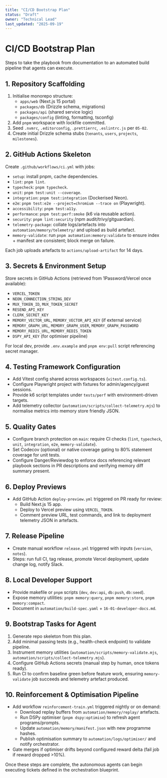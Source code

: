 ```yaml
---
title: "CI/CD Bootstrap Plan"
status: "Draft"
owner: "Technical Lead"
last_updated: "2025-09-19"
---
```


# CI/CD Bootstrap Plan

Steps to take the playbook from documentation to an automated build pipeline that agents can execute.

## 1. Repository Scaffolding

1. Initialise monorepo structure:
   - `apps/web` (Next.js 15 portal)
   - `packages/db` (Drizzle schema, migrations)
   - `packages/api` (shared service logic)
   - `packages/config` (linting, formatting, tsconfig)
2. Add `pnpm` workspace with lockfile committed.
3. Seed `.nvmrc`, `.editorconfig`, `.prettierrc`, `.eslintrc.js` per `05-02`.
4. Create initial Drizzle schema stubs (`tenants`, `users`, `projects`, `milestones`).

## 2. GitHub Actions Skeleton

Create `.github/workflows/ci.yml` with jobs:

- `setup`: install pnpm, cache dependencies.
- `lint`: `pnpm lint`.
- `typecheck`: `pnpm typecheck`.
- `unit`: `pnpm test:unit --coverage`.
- `integration`: `pnpm test:integration` (Dockerised Neon).
- `e2e`: `pnpm test:e2e --project=chromium --trace on` (Playwright).
- `accessibility`: `pnpm test:a11y`.
- `performance`: `pnpm test:perf:smoke` (k6 via reusable action).
- `security`: `pnpm lint:security` (npm audit/trivy/gitguardian).
- `telemetry-package`: collate logs/artefacts into `automation/memory/telemetry/` and upload as build artefact.
- `memory-validate`: run `pnpm automation:memory:validate` to ensure index + manifest are consistent; block merge on failure.

Each job uploads artefacts to `actions/upload-artifact` for 14 days.

## 3. Secrets & Environment Setup

Store secrets in GitHub Actions (retrieved from 1Password/Vercel once available):

- `VERCEL_TOKEN`
- `NEON_CONNECTION_STRING_DEV`
- `MUX_TOKEN_ID`, `MUX_TOKEN_SECRET`
- `RESEND_API_KEY`
- `CLERK_SECRET_KEY`
- `MEMORY_VECTOR_URL`, `MEMORY_VECTOR_API_KEY` (if external service)
- `MEMORY_GRAPH_URL`, `MEMORY_GRAPH_USER`, `MEMORY_GRAPH_PASSWORD`
- `MEMORY_REDIS_URL`, `MEMORY_REDIS_TOKEN`
- `DSPY_API_KEY` (for optimiser pipeline)

For local dev, provide `.env.example` and `pnpm env:pull` script referencing secret manager.

## 4. Testing Framework Configuration

- Add Vitest config shared across workspaces (`vitest.config.ts`).
- Configure Playwright project with fixtures for admin/agency/guest sessions.
- Provide k6 script templates under `tests/perf` with environment-driven targets.
- Add telemetry collector (`automation/scripts/collect-telemetry.mjs`) to normalise metrics into memory store friendly JSON.

## 5. Quality Gates

- Configure branch protection on `main`: require CI checks (`lint`, `typecheck`, `unit`, `integration`, `e2e`, `memory-validate`).
- Set Codecov (optional) or native coverage gating to 80% statement coverage for unit tests.
- Configure Danger/Reviewdog to enforce docs referencing relevant playbook sections in PR descriptions and verifying memory diff summary present.

## 6. Deploy Previews

- Add GitHub Action `deploy-preview.yml` triggered on PR ready for review:
  - Build Next.js 15 app.
  - Deploy to Vercel preview using `VERCEL_TOKEN`.
  - Comment preview URL, test commands, and link to deployment telemetry JSON in artefacts.

## 7. Release Pipeline

- Create manual workflow `release.yml` triggered with inputs (`version`, `notes`).
- Steps: run full CI, tag release, promote Vercel deployment, update change log, notify Slack.

## 8. Local Developer Support

- Provide makefile or `pnpm` scripts (`dev`, `dev:api`, `db:push`, `db:seed`).
- Expose memory utilities: `pnpm memory:query`, `pnpm memory:store`, `pnpm memory:compact`.
- Document in `automation/build-spec.yaml` + `16-01-developer-docs.md`.

## 9. Bootstrap Tasks for Agent

1. Generate repo skeleton from this plan.
2. Add minimal passing tests (e.g., health-check endpoint) to validate pipeline.
3. Instrument memory utilities (`automation/scripts/memory-validate.mjs`, `automation/scripts/collect-telemetry.mjs`).
4. Configure GitHub Actions secrets (manual step by human, once tokens ready).
5. Run CI to confirm baseline green before feature work, ensuring `memory-validate` job succeeds and telemetry artefact produced.

## 10. Reinforcement & Optimisation Pipeline

- Add workflow `reinforcement-train.yml` triggered nightly or on demand:
  - Download replay buffers from `automation/memory/replay/` artefacts.
  - Run DSPy optimiser (`pnpm dspy:optimise`) to refresh agent programs/prompts.
  - Update `automation/memory/manifest.json` with new programme hashes.
  - Publish optimisation summary to `automation/logs/optimiser/` and notify orchestrator.
- Gate merges if optimiser drifts beyond configured reward delta (fail job if reward dropped >10%).

Once these steps are complete, the autonomous agents can begin executing tickets defined in the orchestration blueprint.
